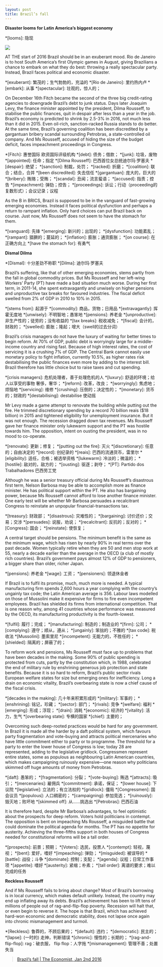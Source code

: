 ```yaml
---
layout: post
title: Brazil’s fall
---
```

__Disaster looms for Latin America’s biggest economy__

*[looms]: 隐现

![](http://cdn.static-economist.com/sites/default/files/imagecache/full-width/images/print-edition/20160102_LDD001_0.jpg)

AT THE start of 2016 Brazil should be in an exuberant mood. Rio de Janeiro is to host South 
America’s first Olympic games in August, giving Brazilians a chance to embark on what they 
do best: throwing a really spectacular party. Instead, Brazil faces political and economic 
disaster.

*[exuberant]: 繁茂的；生气勃勃的，充溢的
*[Rio de Janeiro]: 里约热内卢
*[embark]: 从事
*[spectacular]: 壮观的，惊人的；

On December 16th Fitch became the second of the three big credit-rating agencies to downgrade 
Brazil’s debt to junk status. Days later Joaquim Levy, the finance minister appointed by the 
president, Dilma Rousseff, to stabilise the public finances, quit in despair after less than 
a year in the job. Brazil’s economy is predicted to shrink by 2.5-3% in 2016, not much less 
than it did in 2015. Even oil-rich, sanction-racked Russia stands to do better. At the same 
time, Brazil’s governing coalition has been discredited by a gargantuan bribery scandal surrounding 
Petrobras, a state-controlled oil company. And Ms Rousseff, accused of hiding the size of the 
budget deficit, faces impeachment proceedings in Congress.

*[Fitch]: 惠誉国际 欧资国际评级机构
*[debt]: 债务；借款；
*[junk]: 垃圾，废物
*[appointed]: 任命；指定
*[Dilma Rousseff]: 巴西首位女总统迪尔玛·罗塞夫
*[despair]: 绝望；
*[sanction]:  制裁，处罚；
*[racked]: 折磨；
*[coalition]: 联合；结合，合并
*[been discredited]: 失去信任 
*[gargantuan]: 庞大的，巨大的
*[bribery]: 贿赂；受贿；
*[scandal]: 丑闻；流言蜚语；
*[accused]: 指责；控告
*[impeachment]: 弹劾；控告；
*[proceedings]: 诉讼；行动（proceeding的复数形式）；会议记录；议程

As the B in BRICS, Brazil is supposed to be in the vanguard of fast-growing emerging economies. 
Instead it faces political dysfunction and perhaps a return to rampant inflation. Only hard 
choices can put Brazil back on course. Just now, Ms Rousseff does not seem to have the stomach 
for them.

*[vanguard]: 先锋
*[emerging]: 新兴的；出现的；
*[dysfunction]: 功能紊乱；
*[rampant]: 猖獗的；蔓延的；
*[inflation]: 膨胀；通货膨胀；
*[on course]: 在正确方向上
*[have the stomach for]: 有勇气

__Dismal Dilma__

*[Dismal]: 十分差劲不称职
*[Dilma]: 迪尔玛·罗塞夫

Brazil’s suffering, like that of other emerging economies, stems partly from the fall in global 
commodity prices. But Ms Rousseff and her left-wing Workers’ Party (PT) have made a bad situation 
much worse. During her first term, in 2011-14, she spent extravagantly and unwisely on higher 
pensions and unproductive tax breaks for favoured industries. The fiscal deficit swelled from 
2% of GDP in 2010 to 10% in 2015.

*[stems from]: 起源于
*[commodity]: 商品，货物；日用品
*[extravagantly]: 挥霍无度地
*[unwisely]: 不明智地；愚笨地
*[pensions]: 养老金
*[unproductive]: 非生产性的；徒劳的；没有收益的
*[tax breaks]: 税收减免；
*[fiscal]: 会计的，财政的；
*[swelled]: 膨胀；隆起；增大（swell的过去分词）

Brazil’s crisis managers do not have the luxury of waiting for better times to begin reform. 
At 70% of GDP, public debt is worryingly large for a middle-income country and rising fast. 
Because of high interest rates, the cost of servicing it is a crushing 7% of GDP. The Central 
Bank cannot easily use monetary policy to fight inflation, currently 10.5%, as higher rates 
risk destabilising the public finances even more by adding to the interest bill. Brazil therefore 
has little choice but to raise taxes and cut spending.

*[crisis managers]: 危机处理者，善于处理危机的人
*[luxury]: 舒适的环境；给人以享受的事物 奢侈，奢华；
*[reform]: 改革，改良；
*[worryingly]: 焦虑地；烦恼地
*[servicing]: 维修
*[crushing]: 压倒的；决定性的；
*[monetary]: 货币的；财政的
*[destabilising]: destabilise 使动摇

Mr Levy made a game attempt to renovate the building while putting out the fire. He trimmed 
discretionary spending by a record 70 billion reais ($18 billion) in 2015 and tightened 
eligibility for unemployment insurance. But it was not enough. The recession dragged down 
tax revenues. Ms Rousseff gave her finance minister only lukewarm support and the PT was hostile 
towards him. The opposition, intent on ousting the president, was in no mood to co-operate.

*[renovate]: 更新；修复；
*[putting out the fire]: 灭火
*[discretionary]: 任意的；自由决定的
*[record]: 创纪录的
*[reais]: 巴西的流通货币，雷里尔
*[eligibility]: 适任，合格；被选举资格
*[lukewarm]: 冷淡的；微温的；
*[hostile]: 敌对的，敌方的；
*[ousting]: 驱逐；剥夺；
*[PT]: Partido dos Trabalhadores 巴西劳工党


Although he was a senior treasury official during Ms Rousseff’s disastrous first term, Nelson 
Barbosa may be able to accomplish more as finance minister. He has political support within 
the PT. He also has bargaining power, because Ms Rousseff cannot afford to lose another finance 
minister. One early test will be whether Mr Barbosa persuades a recalcitrant Congress to reinstate 
an unpopular financial-transactions tax.

*[treasury]: 财政部；
*[disastrous]: 灾难性的；
*[bargaining]: 讨价还价；交易；交涉
*[persuades]: 说服，劝说；
*[recalcitrant]: 反抗的；反对的；
*[Congress]: 国会；
*[reinstate]: 使恢复；

A central target should be pensions. The minimum benefit is the same as the minimum wage, which 
has risen by nearly 90% in real terms over the past decade. Women typically retire when they are 
50 and men stop work at 55, nearly a decade earlier than the average in the OECD (a club of mostly 
rich countries). Brazil’s government pays almost 12% of GDP to pensioners, a bigger share than 
older, richer Japan.

*[pensions]: 养老金
*[wage]: 工资；
*[pensioners]: 领退休金者

If Brazil is to fulfil its promise, much, much more is needed. A typical manufacturing firm spends 
2,600 hours a year complying with the country’s ungainly tax code; the Latin American average is 
356. Labour laws modelled on those of Mussolini make it expensive for firms to fire even incompetent 
employees. Brazil has shielded its firms from international competition. That is one reason why, 
among 41 countries whose performance was measured by the OECD, its manufacturing productivity is the 
fourth-lowest.

*[fulfil]: 履行；完成；
*[manufacturing]: 制造的；制造业的
*[firm]: 公司；
*[complying]: 遵守；顺从，遵从；
*[ungainly]: 笨拙的；不雅的
*[tax code]: 税收法
*[Mussolini]: 墨索里尼
*[incompetent]: 无能力的，不胜任的；
*[shielded]: 隔离的；屏蔽了的；

To reform work and pensions, Ms Rousseff must face up to problems that have been decades in the making. 
Some 90% of public spending is protected from cuts, partly by the constitution which, in 1988, 
celebrated the end of military rule by enshrining generous job protection and state benefits. Because 
it is so hard to reform, Brazil’s public sector rivals European welfare states for size but emerging 
ones for inefficiency. Long a drain on economic vitality, Brazil’s overbearing state is now a chief 
cause of the fiscal crisis.

*[decades in the making]: 几十年来积累形成的
*[military]: 军事的；
*[enshrining]: 铭记，珍藏；
*[sector]: 部门；
*[rivals]: 竞争
*[welfare]: 福利
*[emerging]: 形成；浮现；
*[drain]: 消耗
*[economic]: 经济的
*[vitality]: 活力，生气
*[overbearing state]: 专横的国家
*[chief]: 主要的；

Overcoming such deep-rooted practices would be hard for any government. In Brazil it is made all the 
harder by a daft political system, which favours party fragmentation and vote-buying and attracts 
political mercenaries who have little commitment either to party or to programme. The threshold for 
a party to enter the lower house of Congress is low; today 28 are represented, adding to the legislative 
gridlock. Congressmen represent entire states, some as populous as neighbouring Latin American countries, 
which makes campaigning ruinously expensive—one reason why politicians skimmed off huge amounts of money 
from Petrobras.

*[daft]: 愚笨的；
*[fragmentation]: 分裂；
*[vote-buying]: 贿选
*[attracts]: 吸引；
*[mercenaries]: 雇佣兵
*[commitment]: 承诺，保证；
*[lower house]: 下议院
*[legislative]: 立法的；有立法权的
*[gridlock]: 僵局
*[Congressmen]: 国会议员
*[populous]: 人口稠密的；
*[campaigning]: 参加竞选；
*[ruinously]: 毁灭地；败坏地
*[skimmed off]: 从……挑选出
*[Petrobras]: 巴西石油

It is therefore hard, despite Mr Barbosa’s advantages, to feel optimistic about the prospects for deep 
reform. Voters hold politicians in contempt. The opposition is bent on impeaching Ms Rousseff, a misguided 
battle that could dominate the political agenda for months. The PT has no appetite for austerity. Achieving
the three-fifths support in both houses of Congress needed for constitutional reforms will be a tall order.

*[prospects]: 前景；预期；
*[Voters]: 选民，投票人
*[contempt]: 轻视，蔑视；
*[bent]: 爱好，嗜好
*[impeaching]: 弹劾；
*[misguided]: 被误导的
*[battle]: 战役；斗争
*[dominate]: 控制；支配；
*[agenda]: 议程；日常工作事项
*[appetite]: 嗜好
*[austerity]: 紧缩；朴素；
*[tall order]: 离谱的要求；难以完成的任务

__Reckless Rousseff__

And if Ms Rousseff fails to bring about change? Most of Brazil’s borrowing is in local currency, which makes 
default unlikely. Instead, the country may end up inflating away its debts. Brazil’s achievement has been to 
lift tens of millions of people out of rag-and-flip-flop poverty. Recession will halt that, or even begin to 
reverse it. The hope is that Brazil, which has achieved hard-won economic and democratic stability, does not 
lapse once again into chronic mismanagement and turmoil.

*[Reckless]: 鲁莽的，不顾后果的；
*[default]: 违约；
*[democratic]: 民主的；
*[lapse]: (一时的) 走神，判断错误
*[chronic]: 慢性的；长期的；
*[rag-and-flip-flop]: rag：破衣服， flip flop：人字拖
*[mismanagement]: 管理不善；处置失当

> [Brazil’s fall \| The Economist, Jan 2nd 2016](http://www.economist.com/news/leaders/21684779-disaster-looms-latin-americas-biggest-economy-brazils-fall)
